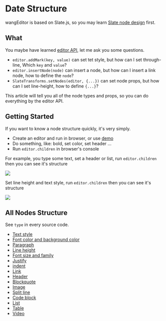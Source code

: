 # Date Structure

wangEditor is based on Slate.js, so you may learn [Slate node design](https://docs.slatejs.org/concepts/02-nodes) first.

## What

You maybe have learned [editor API](./API.md), let me ask you some questions.

- `editor.addMark(key, value)` can set tet style, but how can I set through-line, Which `key` and `value`?
- `editor.insertNode(node)` can insert a node, but how can I insert a link node, how to define the `node`?
- `SlateTransforms.setNodes(editor, {...})` can set node props, but how can I set line-height, how to define `{...}`?

This article will tell you all of the node types and props, so you can do everything by the editor API.

## Getting Started

If you want to know a node structure quickly, it's very simply.
- Create an editor and run in browser, or use [demo](https://www.wangeditor.com/demo/index.html?lang=en)
- Do something, like: bold, set color, set header ...
- Run `editor.children` in browser's console

For example, you type some text, set a header or list, run `editor.children` then you can see it's structure

![](/image/数据结构-1-en.png)

Set line height and text style, run `editor.children` then you can see it's structure

![](/image/数据结构-2-en.png)

## All Nodes Structure

See `type` in every source code.

- [Text style](https://github.com/wangeditor-team/wangEditor-v5/blob/main/packages/basic-modules/src/modules/text-style/custom-types.ts)
- [Font color and background color](https://github.com/wangeditor-team/wangEditor-v5/blob/main/packages/basic-modules/src/modules/color/custom-types.ts)
- [Paragraph](https://github.com/wangeditor-team/wangEditor-v5/blob/main/packages/basic-modules/src/modules/paragraph/custom-types.ts)
- [Line height](https://github.com/wangeditor-team/wangEditor-v5/blob/main/packages/basic-modules/src/modules/line-height/custom-types.ts)
- [Font size and family](https://github.com/wangeditor-team/wangEditor-v5/blob/main/packages/basic-modules/src/modules/font-size-family/custom-types.ts)
- [Justify](https://github.com/wangeditor-team/wangEditor-v5/blob/main/packages/basic-modules/src/modules/justify/custom-types.ts)
- [indent](https://github.com/wangeditor-team/wangEditor-v5/blob/main/packages/basic-modules/src/modules/indent/custom-types.ts)
- [Link](https://github.com/wangeditor-team/wangEditor-v5/blob/main/packages/basic-modules/src/modules/link/custom-types.ts)
- [Header](https://github.com/wangeditor-team/wangEditor-v5/blob/main/packages/basic-modules/src/modules/header/custom-types.ts)
- [Blockquote](https://github.com/wangeditor-team/wangEditor-v5/blob/main/packages/basic-modules/src/modules/blockquote/custom-types.ts)
- [Image](https://github.com/wangeditor-team/wangEditor-v5/blob/main/packages/basic-modules/src/modules/image/custom-types.ts)
- [Split line](https://github.com/wangeditor-team/wangEditor-v5/blob/main/packages/basic-modules/src/modules/divider/custom-types.ts)
- [Code block](https://github.com/wangeditor-team/wangEditor-v5/blob/main/packages/basic-modules/src/modules/code-block/custom-types.ts)
- [List](https://github.com/wangeditor-team/wangEditor-v5/blob/main/packages/list-module/src/module/custom-types.ts)
- [Table](https://github.com/wangeditor-team/wangEditor-v5/blob/main/packages/table-module/src/module/custom-types.ts)
- [Video](https://github.com/wangeditor-team/wangEditor-v5/blob/main/packages/video-module/src/module/custom-types.ts)


